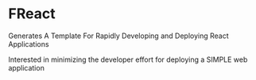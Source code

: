 # FReact
Generates A Template For Rapidly Developing and Deploying React Applications

Interested in minimizing the developer effort for deploying a SIMPLE web application
